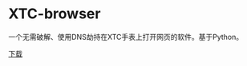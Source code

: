 # XTC-browser
一个无需破解、使用DNS劫持在XTC手表上打开网页的软件。基于Python。

 [下载](https://github.com/hi-ac/XTC-browser/releases)



